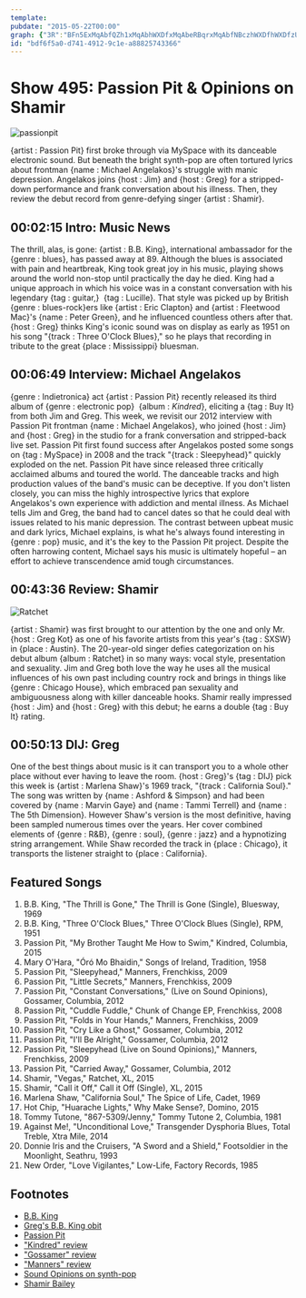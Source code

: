 ```yaml
---
template: 
pubdate: "2015-05-22T00:00"
graph: {"3R":"BFn5ExMqAbfQZh1xMqAbhWXDfxMqAbeRBqrxMqAbfNBczhWXDfhWXDfzUZa7BMiaxhWXDffNBczmrjNNmrjNNzUZa7fNBczmljfO","BD":"LrMQuTXlTZ9MGtlLrMQuLrMQuWKtbeLrMQuMPT5gLrMQuNOLt2LrMQuibgL397qipNOLt2SKKYyWKtbe","20O":"7K8v0BAMyw7K8v0GzxKG7K8v0FjmkR7K8v0BL66B97qipX6cfd97qipBHm1G","2BP":"BHm1GBK116BFaYgBHm1GBFaYgBK116BFaYgs0TlvBFxuTs0TlvjVH9Ks0TlvMOJ5zs0TlvBFaYgwOykABFaYgklU8pBFaYgwDJTJBFaYgNpyHCBFaYgP60DH"}
id: "bdf6f5a0-d741-4912-9c1e-a88825743366"
---
```






# Show 495: Passion Pit & Opinions on Shamir

![passionpit](https://static.soundopinions.org/images/2015/passionpit2_web.jpg)

{artist : Passion Pit} first broke through via MySpace with its danceable electronic sound. But beneath the bright synth-pop are often tortured lyrics about frontman {name : Michael Angelakos}'s struggle with manic depression. Angelakos joins {host : Jim} and {host : Greg} for a stripped-down performance and frank conversation about his illness. Then, they review the debut record from genre-defying singer {artist : Shamir}.



## 00:02:15 Intro: Music News

The thrill, alas, is gone: {artist : B.B. King}, international ambassador for the {genre : blues}, has passed away at 89. Although the blues is associated with pain and heartbreak, King took great joy in his music, playing shows around the world non-stop until practically the day he died. King had a unique approach in which his voice was in a constant conversation with his legendary {tag : guitar,}  {tag : Lucille}. That style was picked up by British {genre : blues-rock}ers like {artist : Eric Clapton} and {artist : Fleetwood Mac}'s {name : Peter Green}, and he influenced countless others after that. {host : Greg} thinks King's iconic sound was on display as early as 1951 on his song "{track : Three O'Clock Blues}," so he plays that recording in tribute to the great {place : Mississippi} bluesman.



## 00:06:49 Interview: Michael Angelakos

{genre : Indietronica} act {artist : Passion Pit} recently released its third album of {genre : electronic pop}  {album : *Kindred*}, eliciting a {tag : Buy It} from both Jim and Greg. This week, we revisit our 2012 interview with Passion Pit frontman {name : Michael Angelakos}, who joined {host : Jim} and {host : Greg} in the studio for a frank conversation and stripped-back live set. Passion Pit first found success after Angelakos posted some songs on {tag : MySpace} in 2008 and the track "{track : Sleepyhead}" quickly exploded on the net. Passion Pit have since released three critically acclaimed albums and toured the world. The danceable tracks and high production values of the band's music can be deceptive. If you don't listen closely, you can miss the highly introspective lyrics that explore Angelakos's own experience with addiction and mental illness. As Michael tells Jim and Greg, the band had to cancel dates so that he could deal with issues related to his manic depression. The contrast between upbeat music and dark lyrics, Michael explains, is what he's always found interesting in {genre : pop} music, and it's the key to the Passion Pit project. Despite the often harrowing content, Michael says his music is ultimately hopeful – an effort to achieve transcendence amid tough circumstances.



## 00:43:36 Review: Shamir

![Ratchet](https://static.soundopinions.org/assets/495/20O0.jpg)

{artist : Shamir} was first brought to our attention by the one and only Mr. {host : Greg Kot} as one of his favorite artists from this year's {tag : SXSW} in {place : Austin}. The 20-year-old singer defies categorization on his debut album {album : Ratchet} in so many ways: vocal style, presentation and sexuality. Jim and Greg both love the way he uses all the musical influences of his own past including country rock and brings in things like {genre : Chicago House}, which embraced pan sexuality and ambiguousness along with killer danceable hooks. Shamir really impressed {host : Jim} and {host : Greg} with this debut; he earns a double {tag : Buy It} rating.



## 00:50:13 DIJ: Greg

One of the best things about music is it can transport you to a whole other place without ever having to leave the room. {host : Greg}'s {tag : DIJ} pick this week is {artist : Marlena Shaw}'s 1969 track, "{track : California Soul}." The song was written by {name : Ashford & Simpson} and had been covered by {name : Marvin Gaye} and {name : Tammi Terrell} and {name : The 5th Dimension}. However Shaw's version is the most definitive, having been sampled numerous times over the years. Her cover combined elements of {genre : R&B}, {genre : soul}, {genre : jazz} and a hypnotizing string arrangement. While Shaw recorded the track in {place : Chicago}, it transports the listener straight to {place : California}.



## Featured Songs

1. B.B. King, "The Thrill is Gone," The Thrill is Gone (Single), Bluesway, 1969
2. B.B. King, "Three O'Clock Blues," Three O'Clock Blues (Single), RPM, 1951
3. Passion Pit, "My Brother Taught Me How to Swim," Kindred, Columbia, 2015
4. Mary O'Hara, "Óró Mo Bhaidin," Songs of Ireland, Tradition, 1958
5. Passion Pit, "Sleepyhead," Manners, Frenchkiss, 2009
6. Passion Pit, "Little Secrets," Manners, Frenchkiss, 2009
7. Passion Pit, "Constant Conversations," (Live on Sound Opinions), Gossamer, Columbia, 2012
8. Passion Pit, "Cuddle Fuddle," Chunk of Change EP, Frenchkiss, 2008
9. Passion Pit, "Folds in Your Hands," Manners, Frenchkiss, 2009
10. Passion Pit, "Cry Like a Ghost," Gossamer, Columbia, 2012
11. Passion Pit, "I'll Be Alright," Gossamer, Columbia, 2012
12. Passion Pit, "Sleepyhead (Live on Sound Opinions)," Manners, Frenchkiss, 2009
13. Passion Pit, "Carried Away," Gossamer, Columbia, 2012
14. Shamir, "Vegas," Ratchet, XL, 2015
15. Shamir, "Call it Off," Call it Off (Single), XL, 2015
16. Marlena Shaw, "California Soul," The Spice of Life, Cadet, 1969
17. Hot Chip, "Huarache Lights," Why Make Sense?, Domino, 2015
18. Tommy Tutone, "867-5309/Jenny," Tommy Tutone 2, Columbia, 1981
19. Against Me!, "Unconditional Love," Transgender Dysphoria Blues, Total Treble, Xtra Mile, 2014
20. Donnie Iris and the Cruisers, "A Sword and a Shield," Footsoldier in the Moonlight, Seathru, 1993
21. New Order, "Love Vigilantes," Low-Life, Factory Records, 1985



## Footnotes

- [B.B. King](http://www.bbking.com/)
- [Greg's B.B. King obit](http://www.chicagotribune.com/entertainment/music/ct-bb-king-obituary-20150515-column.htm)
- [Passion Pit](http://www.kindredthealbum.com/)
- ["Kindred" review](/show/494/#kindred)
- ["Gossamer" review](/show/348/#passionpit)
- ["Manners" review](/show/182/#passionpit)
- [Sound Opinions on synth-pop](/show/225)
- [Shamir Bailey](https://twitter.com/shamirbailey)